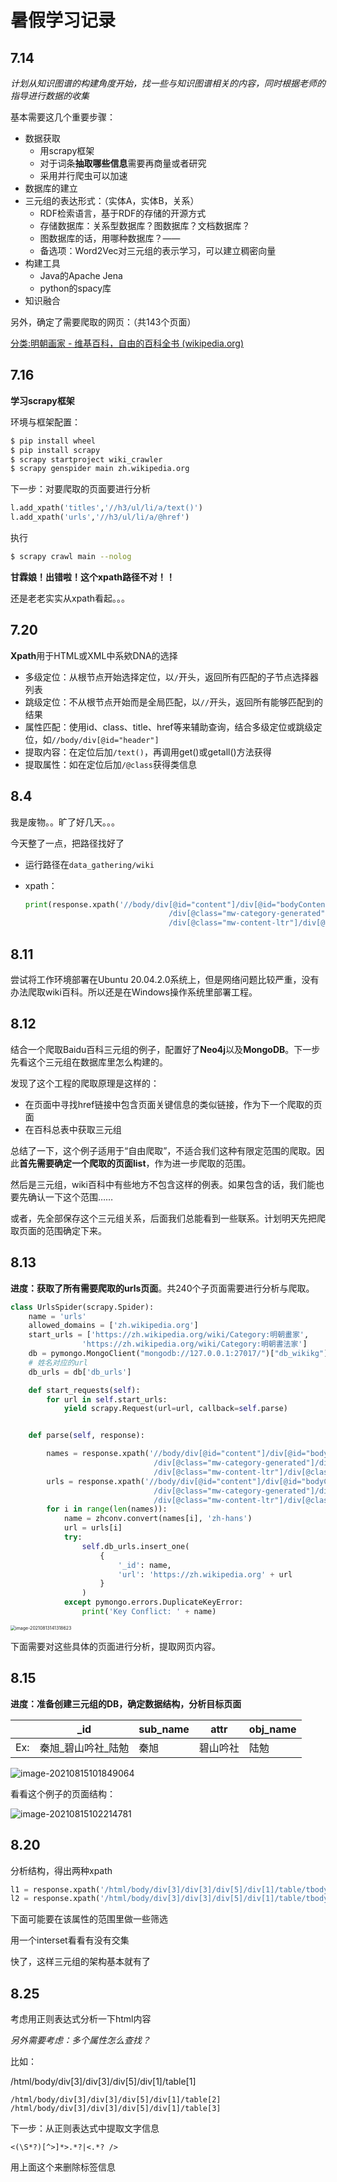 # 暑假学习记录

## 7.14

*计划从知识图谱的构建角度开始，找一些与知识图谱相关的内容，同时根据老师的指导进行数据的收集*

基本需要这几个重要步骤：

* 数据获取
  * 用scrapy框架
  * 对于词条**抽取哪些信息**需要再商量或者研究
  * 采用并行爬虫可以加速
* 数据库的建立
* 三元组的表达形式：（实体A，实体B，关系）
  * RDF检索语言，基于RDF的存储的开源方式
  * 存储数据库：关系型数据库？图数据库？文档数据库？
  * 图数据库的话，用哪种数据库？——
  * 备选项：Word2Vec对三元组的表示学习，可以建立稠密向量
* 构建工具
  * Java的Apache Jena
  * python的spacy库
* 知识融合



另外，确定了需要爬取的网页：（共143个页面）

[分类:明朝画家 - 维基百科，自由的百科全书 (wikipedia.org)](https://zh.wikipedia.org/wiki/Category:明朝畫家)

## 7.16

**学习scrapy框架**

环境与框架配置：

```sh
$ pip install wheel
$ pip install scrapy
$ scrapy startproject wiki_crawler
$ scrapy genspider main zh.wikipedia.org
```

下一步：对要爬取的页面要进行分析

```python
l.add_xpath('titles','//h3/ul/li/a/text()')
l.add_xpath('urls','//h3/ul/li/a/@href')
```

执行

```sh
$ scrapy crawl main --nolog
```

**甘霖娘！出错啦！这个xpath路径不对！！**

还是老老实实从xpath看起。。。

## 7.20

**Xpath**用于HTML或XML中系欸DNA的选择

* 多级定位：从根节点开始选择定位，以`/`开头，返回所有匹配的子节点选择器列表
* 跳级定位：不从根节点开始而是全局匹配，以`//`开头，返回所有能够匹配到的结果
* 属性匹配：使用id、class、title、href等来辅助查询，结合多级定位或跳级定位，如`//body/div[@id="header"]`
* 提取内容：在定位后加`/text()`，再调用get()或getall()方法获得
* 提取属性：如在定位后加`/@class`获得类信息

## 8.4

我是废物。。旷了好几天。。。

今天整了一点，把路径找好了

* 运行路径在`data_gathering/wiki`

* xpath：

  ```python
  print(response.xpath('//body/div[@id="content"]/div[@id="bodyContent"]/div[@id="mw-content-text"] \
                                  /div[@class="mw-category-generated"]/div[@id="mw-pages"] \
                                  /div[@class="mw-content-ltr"]/div[@class="mw-category"]/div[@class="mw-category-group"]/ul/li/a/text()'))
  ```

## 8.11

尝试将工作环境部署在Ubuntu 20.04.2.0系统上，但是网络问题比较严重，没有办法爬取wiki百科。所以还是在Windows操作系统里部署工程。


## 8.12

结合一个爬取Baidu百科三元组的例子，配置好了**Neo4j**以及**MongoDB**。下一步先看这个三元组在数据库里怎么构建的。

发现了这个工程的爬取原理是这样的：

* 在页面中寻找href链接中包含页面关键信息的类似链接，作为下一个爬取的页面
* 在百科总表中获取三元组

总结了一下，这个例子适用于“自由爬取”，不适合我们这种有限定范围的爬取。因此**首先需要确定一个爬取的页面list**，作为进一步爬取的范围。

然后是三元组，wiki百科中有些地方不包含这样的例表。如果包含的话，我们能也要先确认一下这个范围……

或者，先全部保存这个三元组关系，后面我们总能看到一些联系。计划明天先把爬取页面的范围确定下来。

## 8.13

**进度：获取了所有需要爬取的urls页面**。共240个子页面需要进行分析与爬取。

```python
class UrlsSpider(scrapy.Spider):
    name = 'urls'
    allowed_domains = ['zh.wikipedia.org']
    start_urls = ['https://zh.wikipedia.org/wiki/Category:明朝畫家',
                'https://zh.wikipedia.org/wiki/Category:明朝書法家']
    db = pymongo.MongoClient("mongodb://127.0.0.1:27017/")["db_wikikg"]
    # 姓名对应的url
    db_urls = db['db_urls']

    def start_requests(self):
        for url in self.start_urls:
            yield scrapy.Request(url=url, callback=self.parse)


    def parse(self, response):

        names = response.xpath('//body/div[@id="content"]/div[@id="bodyContent"]/div[@id="mw-content-text"] \
                                /div[@class="mw-category-generated"]/div[@id="mw-pages"] \
                                /div[@class="mw-content-ltr"]/div[@class="mw-category"]/div[@class="mw-category-group"]/ul/li/a/text()').getall()
        urls = response.xpath('//body/div[@id="content"]/div[@id="bodyContent"]/div[@id="mw-content-text"] \
                                /div[@class="mw-category-generated"]/div[@id="mw-pages"] \
                                /div[@class="mw-content-ltr"]/div[@class="mw-category"]/div[@class="mw-category-group"]/ul/li/a/@href').getall()
        for i in range(len(names)):
            name = zhconv.convert(names[i], 'zh-hans')
            url = urls[i]
            try:
                self.db_urls.insert_one(
                    {
                        '_id': name,
                        'url': 'https://zh.wikipedia.org' + url
                    }
                )
            except pymongo.errors.DuplicateKeyError:
                print('Key Conflict: ' + name)
```



<img src="https://ruin-typora.oss-cn-beijing.aliyuncs.com/image-20210813141318623.png" alt="image-20210813141318623" style="zoom:50%;" />

下面需要对这些具体的页面进行分析，提取网页内容。

## 8.15

**进度：准备创建三元组的DB，确定数据结构，分析目标页面**

|      | _id                 | sub_name | attr     | obj_name |
| ---- | ------------------- | -------- | -------- | -------- |
| Ex:  | 秦旭_碧山吟社\_陆勉 | 秦旭     | 碧山吟社 | 陆勉     |

![image-20210815101849064](https://ruin-typora.oss-cn-beijing.aliyuncs.com/image-20210815101849064.png)

看看这个例子的页面结构：

![image-20210815102214781](https://ruin-typora.oss-cn-beijing.aliyuncs.com/image-20210815102214781.png)

## 8.20

分析结构，得出两种xpath

```python
l1 = response.xpath('/html/body/div[3]/div[3]/div[5]/div[1]/table/tbody/tr/td/table/tbody/tr[1]/th/div[2]/text()').getall()
l2 = response.xpath('/html/body/div[3]/div[3]/div[5]/div[1]/table/tbody/tr/td/table/tbody/tr[1]/th/div[2]/a/text()').getall()
```

下面可能要在该属性的范围里做一些筛选

用一个interset看看有没有交集

快了，这样三元组的架构基本就有了

## 8.25

考虑用正则表达式分析一下html内容

*另外需要考虑：多个属性怎么查找？*

比如：

/html/body/div[3]/div[3]/div[5]/div[1]/table[1]

```
/html/body/div[3]/div[3]/div[5]/div[1]/table[2]
/html/body/div[3]/div[3]/div[5]/div[1]/table[3]
```

下一步：从正则表达式中提取文字信息

```
<(\S*?)[^>]*>.*?|<.*? />
```

用上面这个来删除标签信息
